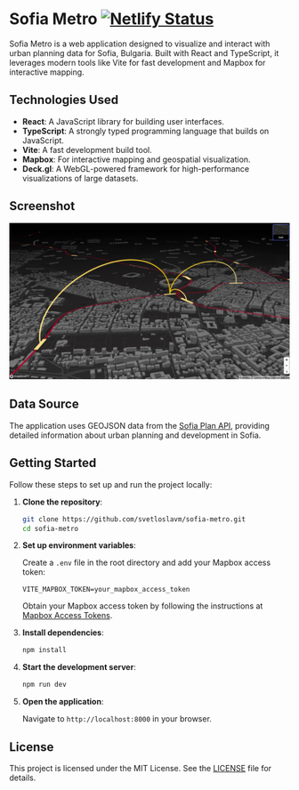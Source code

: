 # Sofia Metro [![Netlify Status](https://api.netlify.com/api/v1/badges/19f729a7-1162-49a9-84b0-e80cf72f23fd/deploy-status)](https://app.netlify.com/sites/sofiametro/deploys)

Sofia Metro is a web application designed to visualize and interact with urban planning data for Sofia, Bulgaria. Built with React and TypeScript, it leverages modern tools like Vite for fast development and Mapbox for interactive mapping.

## Technologies Used

- **React**: A JavaScript library for building user interfaces.
- **TypeScript**: A strongly typed programming language that builds on JavaScript.
- **Vite**: A fast development build tool.
- **Mapbox**: For interactive mapping and geospatial visualization.
- **Deck.gl**: A WebGL-powered framework for high-performance visualizations of large datasets.

## Screenshot

![Screenshot of Sofia Metro Application](./src/assets/screenshot.png)

## Data Source

The application uses GEOJSON data from the [Sofia Plan API](https://sofiaplan.bg/api/), providing detailed information about urban planning and development in Sofia.

## Getting Started

Follow these steps to set up and run the project locally:

1. **Clone the repository**:

   ```bash
   git clone https://github.com/svetloslavm/sofia-metro.git
   cd sofia-metro
   ```

2. **Set up environment variables**:

   Create a `.env` file in the root directory and add your Mapbox access token:

   ```env
   VITE_MAPBOX_TOKEN=your_mapbox_access_token
   ```

   Obtain your Mapbox access token by following the instructions at [Mapbox Access Tokens](https://docs.mapbox.com/help/getting-started/access-tokens/).

3. **Install dependencies**:

   ```bash
   npm install
   ```

4. **Start the development server**:

   ```bash
   npm run dev
   ```

5. **Open the application**:

   Navigate to `http://localhost:8000` in your browser.

## License

This project is licensed under the MIT License. See the [LICENSE](LICENSE) file for details.
